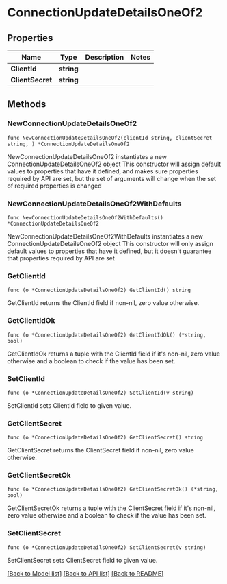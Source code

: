 # ConnectionUpdateDetailsOneOf2

## Properties

Name | Type | Description | Notes
------------ | ------------- | ------------- | -------------
**ClientId** | **string** |  | 
**ClientSecret** | **string** |  | 

## Methods

### NewConnectionUpdateDetailsOneOf2

`func NewConnectionUpdateDetailsOneOf2(clientId string, clientSecret string, ) *ConnectionUpdateDetailsOneOf2`

NewConnectionUpdateDetailsOneOf2 instantiates a new ConnectionUpdateDetailsOneOf2 object
This constructor will assign default values to properties that have it defined,
and makes sure properties required by API are set, but the set of arguments
will change when the set of required properties is changed

### NewConnectionUpdateDetailsOneOf2WithDefaults

`func NewConnectionUpdateDetailsOneOf2WithDefaults() *ConnectionUpdateDetailsOneOf2`

NewConnectionUpdateDetailsOneOf2WithDefaults instantiates a new ConnectionUpdateDetailsOneOf2 object
This constructor will only assign default values to properties that have it defined,
but it doesn't guarantee that properties required by API are set

### GetClientId

`func (o *ConnectionUpdateDetailsOneOf2) GetClientId() string`

GetClientId returns the ClientId field if non-nil, zero value otherwise.

### GetClientIdOk

`func (o *ConnectionUpdateDetailsOneOf2) GetClientIdOk() (*string, bool)`

GetClientIdOk returns a tuple with the ClientId field if it's non-nil, zero value otherwise
and a boolean to check if the value has been set.

### SetClientId

`func (o *ConnectionUpdateDetailsOneOf2) SetClientId(v string)`

SetClientId sets ClientId field to given value.


### GetClientSecret

`func (o *ConnectionUpdateDetailsOneOf2) GetClientSecret() string`

GetClientSecret returns the ClientSecret field if non-nil, zero value otherwise.

### GetClientSecretOk

`func (o *ConnectionUpdateDetailsOneOf2) GetClientSecretOk() (*string, bool)`

GetClientSecretOk returns a tuple with the ClientSecret field if it's non-nil, zero value otherwise
and a boolean to check if the value has been set.

### SetClientSecret

`func (o *ConnectionUpdateDetailsOneOf2) SetClientSecret(v string)`

SetClientSecret sets ClientSecret field to given value.



[[Back to Model list]](../README.md#documentation-for-models) [[Back to API list]](../README.md#documentation-for-api-endpoints) [[Back to README]](../README.md)


